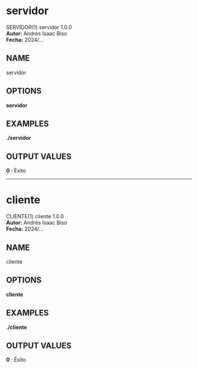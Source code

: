 # servidor
SERVIDOR(1) servidor 1.0.0  
**Autor:** Andrés Isaac Biso  
**Fecha:** 2024/...

## NAME
servidor

## OPTIONS
**servidor**

## EXAMPLES
**./servidor**

## OUTPUT VALUES
**0**
: Éxito

---

# cliente
CLIENTE(1) cliente 1.0.0  
**Autor:** Andrés Isaac Biso  
**Fecha:** 2024/...

## NAME
cliente

## OPTIONS
**cliente**

## EXAMPLES
**./cliente**

## OUTPUT VALUES
**0**
: Éxito

